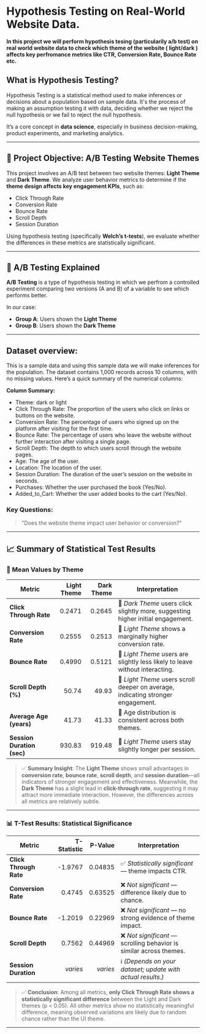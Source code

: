 # Hypothesis Testing on Real-World Website Data.

**In this project we will perform hypothesis tesing (particularily a/b test) on real world website data to check which theme of the website ( light/dark ) affects key perfromance metrics like CTR, Conversion Rate, Bounce Rate etc.**

## What is Hypothesis Testing?

Hypothesis Testing is a statistical method used to make inferences or decisions about a population based on sample data. It's the process of making an assumption testing it with data, deciding whether we reject the null hypothesis or we fail to reject the null hypothesis.

It’s a core concept in **data science**, especially in business decision-making, product experiments, and marketing analytics.

---

## 🎯 Project Objective: A/B Testing Website Themes

This project involves an A/B test between two website themes: **Light Theme** and **Dark Theme**. We analyze user behavior metrics to determine if the **theme design affects key engagement KPIs**, such as:

- Click Through Rate
- Conversion Rate
- Bounce Rate
- Scroll Depth
- Session Duration

Using hypothesis testing (specifically **Welch’s t-tests**), we evaluate whether the differences in these metrics are statistically significant.

---

## 🔬 A/B Testing Explained

**A/B Testing** is a type of hypothesis testing in which we perfrom a controlled experiment comparing two versions (A and B) of a variable to see which performs better.

In our case:
- **Group A**: Users shown the **Light Theme**
- **Group B**: Users shown the **Dark Theme**


--- 

## Dataset overview:
This is a sample data and using this sample data we will make inferences for the population. 
The dataset contains 1,000 records across 10 columns, with no missing values. Here’s a quick summary of the numerical columns:

**Column Summary:**
- Theme: dark or light
- Click Through Rate: The proportion of the users who click on links or buttons on the website.
- Conversion Rate: The percentage of users who signed up on the platform after visiting for the first time.
- Bounce Rate: The percentage of users who leave the website without further interaction after visiting a single page.
- Scroll Depth: The depth to which users scroll through the website pages.
- Age: The age of the user.
- Location: The location of the user.
- Session Duration: The duration of the user’s session on the website in seconds.
- Purchases: Whether the user purchased the book (Yes/No).
- Added_to_Cart: Whether the user added books to the cart (Yes/No).

### Key Questions:
> "Does the website theme impact user behavior or conversion?"

---

## 📈 Summary of Statistical Test Results

### **🎯 Mean Values by Theme**

| **Metric**                 | **Light Theme** | **Dark Theme** | **Interpretation**                                                               |
| -------------------------- | --------------: | -------------: | -------------------------------------------------------------------------------- |
| **Click Through Rate**     |          0.2471 |         0.2645 | 🔹 *Dark Theme* users click slightly more, suggesting higher initial engagement. |
| **Conversion Rate**        |          0.2555 |         0.2513 | 🔹 *Light Theme* shows a marginally higher conversion rate.                      |
| **Bounce Rate**            |          0.4990 |         0.5121 | 🔹 *Light Theme* users are slightly less likely to leave without interacting.    |
| **Scroll Depth (%)**       |           50.74 |          49.93 | 🔹 *Light Theme* users scroll deeper on average, indicating stronger engagement. |
| **Average Age (years)**    |           41.73 |          41.33 | 🔸 Age distribution is consistent across both themes.                            |
| **Session Duration (sec)** |          930.83 |         919.48 | 🔹 *Light Theme* users stay slightly longer per session.                         |

> ✅ **Summary Insight**:
> The **Light Theme** shows small advantages in **conversion rate**, **bounce rate**, **scroll depth**, and **session duration**—all indicators of stronger engagement and effectiveness. Meanwhile, the **Dark Theme** has a slight lead in **click-through rate**, suggesting it may attract more immediate interaction. However, the differences across all metrics are relatively subtle.

---

### **📊 T-Test Results: Statistical Significance**

| **Metric**             | **T-Statistic** | **P-Value** | **Interpretation**                                                 |
| ---------------------- | --------------: | ----------: | ------------------------------------------------------------------ |
| **Click Through Rate** |         -1.9767 |     0.04835 | ✅ *Statistically significant* — theme impacts CTR.                 |
| **Conversion Rate**    |          0.4745 |     0.63525 | ❌ *Not significant* — difference likely due to chance.             |
| **Bounce Rate**        |         -1.2019 |     0.22969 | ❌ *Not significant* — no strong evidence of theme impact.          |
| **Scroll Depth**       |          0.7562 |     0.44969 | ❌ *Not significant* — scrolling behavior is similar across themes. |
| **Session Duration**   |        *varies* |    *varies* | ℹ️ *(Depends on your dataset; update with actual results.)*        |

> ✅ **Conclusion**:
> Among all metrics, **only Click Through Rate shows a statistically significant difference** between the Light and Dark themes (p < 0.05). All other metrics show no statistically meaningful difference, meaning observed variations are likely due to random chance rather than the UI theme.

---



















